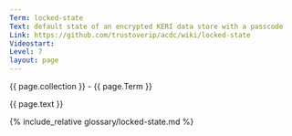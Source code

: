 ```yaml
---
Term: locked-state
Text: default state of an encrypted KERI data store with a passcode
Link: https://github.com/trustoverip/acdc/wiki/locked-state
Videostart: 
Level: 7
layout: page
---
```


{{ page.collection }} - {{ page.Term }}

   {{ page.text }}

{% include_relative glossary/locked-state.md %}
